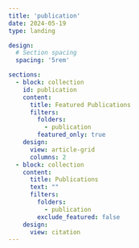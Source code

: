 ```yaml
---
title: 'publication'
date: 2024-05-19
type: landing

design:
  # Section spacing
  spacing: '5rem'

sections:
  - block: collection
    id: publication
    content:
      title: Featured Publications
      filters:
        folders:
          - publication
        featured_only: true
    design:
      view: article-grid
      columns: 2
  - block: collection
    content:
      title: Publications
      text: ""
      filters:
        folders:
          - publication
        exclude_featured: false
    design:
      view: citation
---
```

